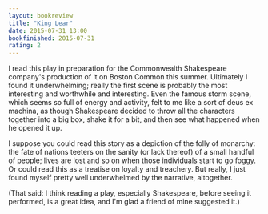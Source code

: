 ```yaml
---
layout: bookreview
title: "King Lear"
date: 2015-07-31 13:00
bookfinished: 2015-07-31
rating: 2
---
```


I read this play in preparation for the Commonwealth Shakespeare company's production of it on Boston Common this summer.  Ultimately I found it underwhelming; really the first scene is probably the most interesting and worthwhile and interesting.  Even the famous storm scene, which seems so full of energy and activity, felt to me like a sort of deus ex machina, as though Shakespeare decided to throw all the characters together into a big box, shake it for a bit, and then see what happened when he opened it up.



I suppose you could read this story as a depiction of the folly of monarchy: the fate of nations teeters on the sanity (or lack thereof) of a small handful of people; lives are lost and so on when those individuals start to go foggy.  Or could read this as a treatise on loyalty and treachery.  But really, I just found myself pretty well underwhelmed by the narrative, altogether.



(That said: I think reading a play, especially Shakespeare, before seeing it performed, is a great idea, and I'm glad a friend of mine suggested it.)